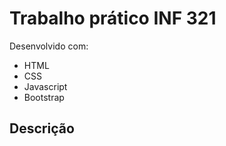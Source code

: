 <h1>Trabalho prático INF 321</h1>
<p>Desenvolvido com:
<ul>
<li>HTML</li>
<li>CSS</li>
<li>Javascript</li>
<li>Bootstrap</li>
</ul>
<h2>Descrição</h2>
